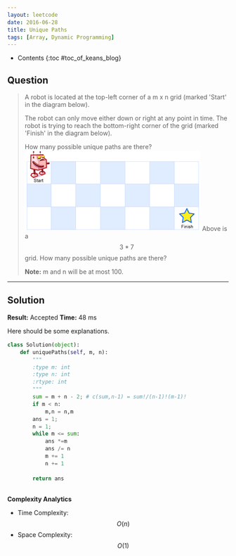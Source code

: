 ```yaml
---
layout: leetcode
date: 2016-06-28
title: Unique Paths
tags: [Array, Dynamic Programming]
---
```


* Contents
{:toc #toc_of_keans_blog}

## Question

> A robot is located at the top-left corner of a m x n grid (marked 'Start' in the diagram below).
>
>The robot can only move either down or right at any point in time. The robot is trying to reach the bottom-right corner of the grid (marked 'Finish' in the diagram below).
>
>How many possible unique paths are there?
>![example](/images/leetcode/62-unique-paths.png)
>Above is a $$3*7$$ grid. How many possible unique paths are there?
>
>**Note:** m and n will be at most 100.
>     

***

## Solution

**Result:** Accepted **Time:** 48 ms

Here should be some explanations.

```python
class Solution(object):
    def uniquePaths(self, m, n):
        """
        :type m: int
        :type n: int
        :rtype: int
        """
        sum = m + n - 2; # c(sum,n-1) = sum!/(n-1)!(m-1)!
        if m < n:
            m,n = n,m
        ans = 1;
        n = 1;
        while m <= sum:
            ans *=m
            ans /= n
            m += 1
            n += 1

        return ans
        
```

**Complexity Analytics**

- Time Complexity: $$O(n)$$
- Space Complexity: $$O(1)$$

